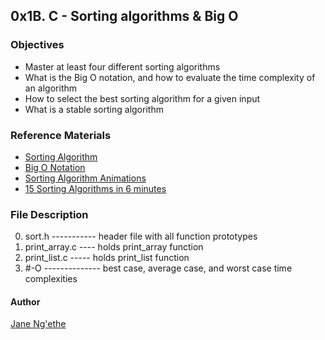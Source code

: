 ## 0x1B. C - Sorting algorithms & Big O

### Objectives
* Master at least four different sorting algorithms
* What is the Big O notation, and how to evaluate the time complexity of an algorithm
* How to select the best sorting algorithm for a given input
* What is a stable sorting algorithm

### Reference Materials
* [Sorting Algorithm](https://alx-intranet.hbtn.io/rltoken/-j5MKLBlzZAC2RfJ5DTBIg)
* [Big O Notation](https://alx-intranet.hbtn.io/rltoken/WRvrE2BaNVQFssHiUATTrw)
* [Sorting Algorithm Animations](https://alx-intranet.hbtn.io/rltoken/ol0P7NbYVb5R31iOv4Q40A)
* [15 Sorting Algorithms in 6 minutes](https://alx-intranet.hbtn.io/rltoken/_I0aEvhfJ66Xyob6dd9Utw)

### File Description
0. sort.h ----------- header file with all function prototypes
1. print_array.c ---- holds print_array function
2. print_list.c ----- holds print_list function
3. #-O -------------- best case, average case, and worst case time complexities

#### Author
[Jane Ng'ethe](https://github.com/Janengethe?tab=repositories)
